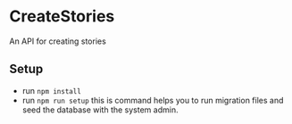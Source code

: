 # CreateStories
An API for creating stories

## Setup

- run `npm install`
- run `npm run setup` this is command helps you to run migration files and seed the database with the system admin.
